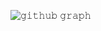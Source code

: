 ![𝚐𝚒𝚝𝚑𝚞𝚋 𝚐𝚛𝚊𝚙𝚑](https://github-readme-activity-graph.vercel.app/graph?username=chaesthetics&theme=github-compact&hide_border=true&area=true&from=2023-08-12&to=2023-12-11)
